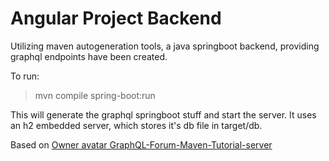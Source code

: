 # Angular Project Backend

Utilizing maven autogeneration tools, a java springboot backend, providing graphql endpoints have been created.

To run:

> mvn compile spring-boot:run

This will generate the graphql springboot stuff and start the server. It uses an h2 embedded server, which stores it's
db file in target/db.

Based on [Owner avatar
GraphQL-Forum-Maven-Tutorial-server
](https://github.com/graphql-java-generator/GraphQL-Forum-Maven-Tutorial-server)